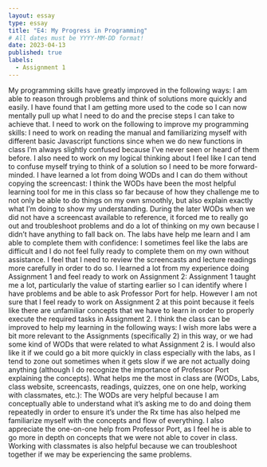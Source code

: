 ```yaml
---
layout: essay
type: essay
title: "E4: My Progress in Programming"
# All dates must be YYYY-MM-DD format!
date: 2023-04-13
published: true
labels:
  - Assignment 1
---
```

My programming skills have greatly improved in the following ways: 
I am able to reason through problems and think of solutions more quickly and easily. I have found that I am getting more used to the code so I can now mentally pull up what I need to do and the precise steps I can take to achieve that.
I need to work on the following to improve my programming skills:
I need to work on reading the manual and familiarizing myself with different basic Javascript functions since when we do new functions in class I’m always slightly confused because I’ve never seen or heard of them before. I also need to work on my logical thinking about I feel like I can tend to confuse myself trying to think of a solution so I need to be more forward-minded.
I have learned a lot from doing WODs and I can do them without copying the screencast:
I think the WODs have been the most helpful learning tool for me in this class so far because of how they challenge me to not only be able to do things on my own smoothly, but also explain exactly what I’m doing to show my understanding. During the later WODs when we did not have a screencast available to reference, it forced me to really go out and troubleshoot problems and do a lot of thinking on my own because I didn’t have anything to fall back on. 
The labs have help me learn and I am able to complete them with confidence:
I sometimes feel like the labs are difficult and I do not feel fully ready to complete them on my own without assistance. I feel that I need to review the screencasts and lecture readings more carefully in order to do so.
I learned a lot from my experience doing Assignment 1 and feel ready to work on Assignment 2:
Assignment 1 taught me a lot, particularly the value of starting earlier so I can identify where I have problems and be able to ask Professor Port for help. However I am not sure that I feel ready to work on Assignment 2 at this point because it feels like there are unfamiliar concepts that we have to learn in order to properly execute the required tasks in Assignment 2. 
I think the class can be improved to help my learning in the following ways:
I wish more labs were a bit more relevant to the Assignments (specifically 2) in this way, or we had some kind of WODs that were related to what Assignment 2 is. I would also like it if we could go a bit more quickly in class especially with the labs, as I tend to zone out sometimes when it gets slow if we are not actually doing anything (although I do recognize the importance of Professor Port explaining the concepts).
What helps me the most in class are (WODs, Labs, class website, screencasts, readings, quizzes, one on one help, working with classmates, etc.):
The WODs are very helpful because I am conceptually able to understand what it’s asking me to do and doing them repeatedly in order to ensure it’s under the Rx time has also helped me familiarize myself with the concepts and flow of everything. I also appreciate the one-on-one help from Professor Port, as I feel he is able to go more in depth on concepts that we were not able to cover in class. Working with classmates is also helpful because we can troubleshoot together if we may be experiencing the same problems. 

